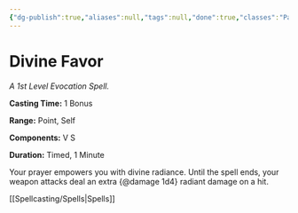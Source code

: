 ```yaml
---
{"dg-publish":true,"aliases":null,"tags":null,"done":true,"classes":"Paladin,","spellLevel":1,"school":"Evocation","source":"PHB","permalink":"/spells/divine-favor/","dgHomeLink":false,"dgPassFrontmatter":true}
---
```


# Divine Favor
*A 1st Level Evocation Spell.*

**Casting Time:** 1 Bonus

**Range:** Point, Self

**Components:** V S 

**Duration:** Timed, 1 Minute

Your prayer empowers you with divine radiance. Until the spell ends, your weapon attacks deal an extra {@damage 1d4} radiant damage on a hit.

[[Spellcasting/Spells|Spells]]